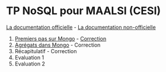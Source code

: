 # TP NoSQL pour MAALSI (CESI)

[La documentation officielle](https://www.mongodb.com/docs/manual/) - [La documentation non-officielle](https://www.mongodbtutorial.org/mongodb-crud/)

1. [Premiers pas sur Mongo](./1/tp1.md) - [Correction](./1/tp1_correction.md)
2. [Agrégats dans Mongo](./2/tp2.md) - Correction
3. Récapitulatif - Correction
4. Evaluation 1
5. Evaluation 2